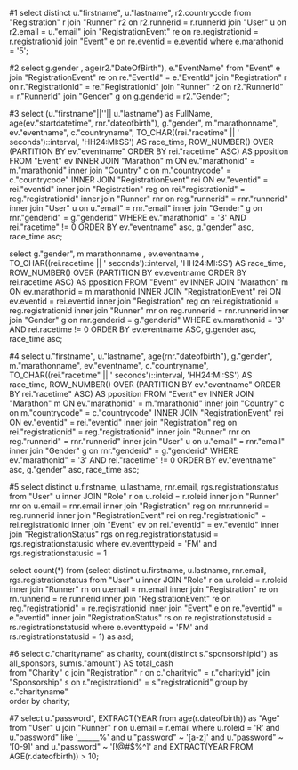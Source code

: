 #1
select distinct u."firstname", u."lastname", r2.countrycode 
from "Registration" r join "Runner" r2 on r2.runnerid = r.runnerid 
join "User" u on r2.email = u."email"
join "RegistrationEvent" re on re.registrationid = r.registrationid 
join "Event" e on re.eventid = e.eventid 
where e.marathonid = '5';

#2
select g.gender , age(r2."DateOfBirth"), e."EventName"
from "Event" e join "RegistrationEvent" re on re."EventId" = e."EventId" 
join "Registration" r on r."RegistrationId" = re."RegistrationId" 
join "Runner" r2 on r2."RunnerId" = r."RunnerId" 
join "Gender" g on g.genderid = r2."Gender";

#3
select (u."firstname"||''|| u."lastname") as FullName,  age(ev."startdatetime", rnr."dateofbirth"), g."gender", m."marathonname", ev."eventname",  c."countryname", 
TO_CHAR((rei."racetime" || ' seconds')::interval, 'HH24:MI:SS') AS race_time,
ROW_NUMBER() OVER (PARTITION BY ev."eventname" ORDER BY rei."racetime" ASC) AS pposition
FROM "Event" ev
INNER JOIN "Marathon" m ON ev."marathonid" = m."marathonid"
inner join "Country" c on m."countrycode" = c."countrycode"
INNER JOIN "RegistrationEvent" rei ON ev."eventid" = rei."eventid"
inner join "Registration" reg on rei."registrationid" = reg."registrationid" 
inner join "Runner" rnr on reg."runnerid" = rnr."runnerid"
inner join "User" u on u."email" = rnr."email"
inner join "Gender" g on rnr."genderid" =  g."genderid" 
WHERE ev."marathonid" = '3' AND rei."racetime" != 0
ORDER BY ev."eventname" asc, g."gender" asc, race_time asc;

select g."gender", m.marathonname , ev.eventname , 
TO_CHAR((rei.racetime || ' seconds')::interval, 'HH24:MI:SS') AS race_time,
ROW_NUMBER() OVER (PARTITION BY ev.eventname ORDER BY rei.racetime ASC) AS pposition
FROM "Event" ev
INNER JOIN "Marathon" m ON ev.marathonid = m.marathonid 
INNER JOIN "RegistrationEvent" rei ON ev.eventid = rei.eventid 
inner join "Registration" reg on rei.registrationid = reg.registrationid 
inner join "Runner" rnr on reg.runnerid = rnr.runnerid 
inner join "Gender" g on rnr.genderid =  g."genderid" 
WHERE ev.marathonid = '3' AND rei.racetime != 0
ORDER BY ev.eventname ASC, g.gender asc, race_time asc;

#4
select u."firstname", u."lastname",  age(rnr."dateofbirth"), g."gender", m."marathonname", ev."eventname",  c."countryname", 
TO_CHAR((rei."racetime" || ' seconds')::interval, 'HH24:MI:SS') AS race_time,
ROW_NUMBER() OVER (PARTITION BY ev."eventname" ORDER BY rei."racetime" ASC) AS pposition
FROM "Event" ev
INNER JOIN "Marathon" m ON ev."marathonid" = m."marathonid"
inner join "Country" c on m."countrycode" = c."countrycode"
INNER JOIN "RegistrationEvent" rei ON ev."eventid" = rei."eventid"
inner join "Registration" reg on rei."registrationid" = reg."registrationid" 
inner join "Runner" rnr on reg."runnerid" = rnr."runnerid"
inner join "User" u on u."email" = rnr."email"
inner join "Gender" g on rnr."genderid" =  g."genderid" 
WHERE ev."marathonid" = '3' AND rei."racetime" != 0
ORDER BY ev."eventname" asc, g."gender" asc, race_time asc;

#5
select distinct u.firstname, u.lastname, rnr.email, rgs.registrationstatus
from "User" u
inner JOIN "Role" r on u.roleid = r.roleid
inner join "Runner" rnr on u.email = rnr.email
inner join "Registration" reg on rnr.runnerid = reg.runnerid
inner join "RegistrationEvent" rei on reg."registrationid" = rei.registrationid
inner join "Event" ev on rei."eventid" = ev."eventid"
inner join "RegistrationStatus" rgs on reg.registrationstatusid = rgs.registrationstatusid
where ev.eventtypeid = 'FM' and rgs.registrationstatusid = 1

select count(*) from (select distinct u.firstname, u.lastname, rnr.email, rgs.registrationstatus
from "User" u
inner JOIN "Role" r on u.roleid = r.roleid
inner join "Runner" rn on u.email = rn.email
inner join "Registration" re on rn.runnerid = re.runnerid
inner join "RegistrationEvent" re on reg."registrationid" = re.registrationid
inner join "Event" e on re."eventid" = e."eventid"
inner join "RegistrationStatus" rs on re.registrationstatusid = rs.registrationstatusid
where e.eventtypeid = 'FM' and rs.registrationstatusid = 1) as asd;

#6
select c."charityname" as charity, count(distinct s."sponsorshipid") as all_sponsors, sum(s."amount") AS total_cash                    
from "Charity" c 
join "Registration" r on c."charityid" = r."charityid"
join "Sponsorship" s on r."registrationid" = s."registrationid"
group by c."charityname"  
order by charity;

#7
select u."password", EXTRACT(YEAR from age(r.dateofbirth)) as "Age"
from "User" u join "Runner" r on u.email = r.email
where u.roleid = 'R'
and
u."password" like '______%'
and u."password" ~ '[a-z]'
and u."password" ~ '[0-9]'
and u."password" ~ '[!@#$%^]'
and EXTRACT(YEAR FROM AGE(r.dateofbirth)) > 10;
